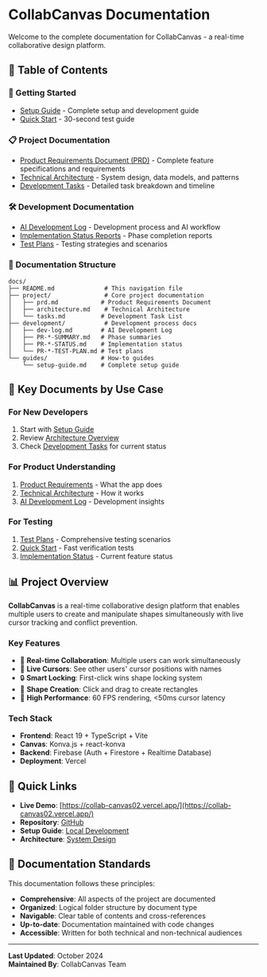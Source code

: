 # CollabCanvas Documentation

Welcome to the complete documentation for CollabCanvas - a real-time collaborative design platform.

## 📖 Table of Contents

### 🚀 Getting Started
- [Setup Guide](guides/setup-guide.md) - Complete setup and development guide
- [Quick Start](development/PR-1-QUICK-START.md) - 30-second test guide

### 📋 Project Documentation
- [Product Requirements Document (PRD)](project/prd.md) - Complete feature specifications and requirements
- [Technical Architecture](project/architecture.md) - System design, data models, and patterns
- [Development Tasks](project/tasks.md) - Detailed task breakdown and timeline

### 🛠️ Development Documentation
- [AI Development Log](development/dev-log.md) - Development process and AI workflow
- [Implementation Status Reports](development/) - Phase completion reports
- [Test Plans](development/) - Testing strategies and scenarios

### 📁 Documentation Structure

```
docs/
├── README.md              # This navigation file
├── project/               # Core project documentation
│   ├── prd.md            # Product Requirements Document
│   ├── architecture.md    # Technical Architecture
│   └── tasks.md          # Development Task List
├── development/           # Development process docs
│   ├── dev-log.md        # AI Development Log
│   ├── PR-*-SUMMARY.md   # Phase summaries
│   ├── PR-*-STATUS.md    # Implementation status
│   └── PR-*-TEST-PLAN.md # Test plans
└── guides/               # How-to guides
    └── setup-guide.md    # Complete setup guide
```

## 🎯 Key Documents by Use Case

### For New Developers
1. Start with [Setup Guide](guides/setup-guide.md)
2. Review [Architecture Overview](project/architecture.md#overview)
3. Check [Development Tasks](project/tasks.md) for current status

### For Product Understanding
1. [Product Requirements](project/prd.md) - What the app does
2. [Technical Architecture](project/architecture.md) - How it works
3. [AI Development Log](development/dev-log.md) - Development insights

### For Testing
1. [Test Plans](development/PR-1-TEST-PLAN.md) - Comprehensive testing scenarios
2. [Quick Start](development/PR-1-QUICK-START.md) - Fast verification tests
3. [Implementation Status](development/) - Current feature status

## 📊 Project Overview

**CollabCanvas** is a real-time collaborative design platform that enables multiple users to create and manipulate shapes simultaneously with live cursor tracking and conflict prevention.

### Key Features
- 🎨 **Real-time Collaboration**: Multiple users can work simultaneously
- 👥 **Live Cursors**: See other users' cursor positions with names
- 🔒 **Smart Locking**: First-click wins shape locking system
- 🎯 **Shape Creation**: Click and drag to create rectangles
- 🚀 **High Performance**: 60 FPS rendering, <50ms cursor latency

### Tech Stack
- **Frontend**: React 19 + TypeScript + Vite
- **Canvas**: Konva.js + react-konva
- **Backend**: Firebase (Auth + Firestore + Realtime Database)
- **Deployment**: Vercel

## 🔗 Quick Links

- **Live Demo**: [https://collab-canvas02.vercel.app/](https://collab-canvas02.vercel.app/)
- **Repository**: [GitHub](https://github.com/niftyclaudia/collab-canvas02)
- **Setup Guide**: [Local Development](guides/setup-guide.md#local-development)
- **Architecture**: [System Design](project/architecture.md#architecture-diagram)

## 📝 Documentation Standards

This documentation follows these principles:
- **Comprehensive**: All aspects of the project are documented
- **Organized**: Logical folder structure by document type
- **Navigable**: Clear table of contents and cross-references  
- **Up-to-date**: Documentation maintained with code changes
- **Accessible**: Written for both technical and non-technical audiences

---

**Last Updated**: October 2024  
**Maintained By**: CollabCanvas Team
